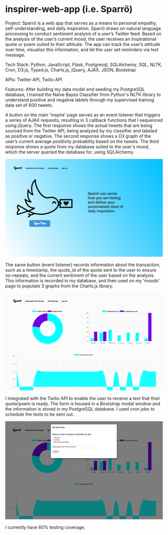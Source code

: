 # inspirer-web-app (i.e. Sparrö)

Project:
Sparrö is a web app that serves as a means to personal empathy, self-understanding, and daily inspiration. Sparrö draws on natural language processing to conduct sentiment analysis of a user’s Twitter feed. Based on the analysis of the user’s current mood, the user receives an inspirational quote or poem suited to their attitude. The app can track the user’s attitude over time, visualize this information, and let the user set reminders via text message.

Tech Stack:
Python, JavaScript, Flask, Postgresql, SQLAlchemy, SQL, NLTK, Cron, D3.js, Typed.js, Charts.js,  jQuery, AJAX, JSON, Bootstrap

APIs:
Twitter API, Twilio API



Features:
After building my data model and seeding my PostgreSQL database,  I trained the Naïve Bayes Classifier from Python's NLTK library to understand positive and negative lablels through my supervised training data set of 600 tweets. 

A button on the main 'inspire' page serves as an event listener that triggers a series of AJAX requests, resulting in 3 callback functions that I sequenced using jQuery. The first response shows the actual tweets that are being sourced from the Twitter API, being analyzed by my classifier and labeled as positive or negative. The second response shows a D3 graph of the user’s current average positivity probability based on the tweets. The third response shows a quote from my database suited to the user's mood, which the server queried the database for, using SQLAlchemy.

![alt text](static/inspire.png "main 'inspire' page")


The same button (event listener) records information about the transaction, such as a timestamp, the quote_id of the quote sent to the user to ensure no-repeats, and the current sentiment of the user based on the analysis. This information is recorded in my database, and then used on my 'moods' page to populate 3 graphs from the Charts.js library. 

![alt text](static/moods.png "charts.js 'moods' page")


I integrated with the Twilio API to enable the user to receive a text that their quote/poem is ready. The form is housed in a Bootstrap modal window and the information is stored in my PostgreSQL database. I used cron jobs to schedule the texts to be sent out. 

![alt text](static/set_reminder.png "set reminder modal")

I currently have 60% testing coverage. 
